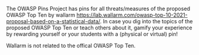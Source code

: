 The OWASP Pins Project has pins for all threats/measures of the proposed OWASP Top Ten by wallarm https://lab.wallarm.com/owasp-top-10-2021-proposal-based-on-a-statistical-data/.
In case you dig into the topics of the proposed OWASP Top Ten or teach others about it, gamify your experience by rewarding yourself or your students with a (physical or virtual) pin!

Wallarm is not related to the offical OWASP Top Ten.

